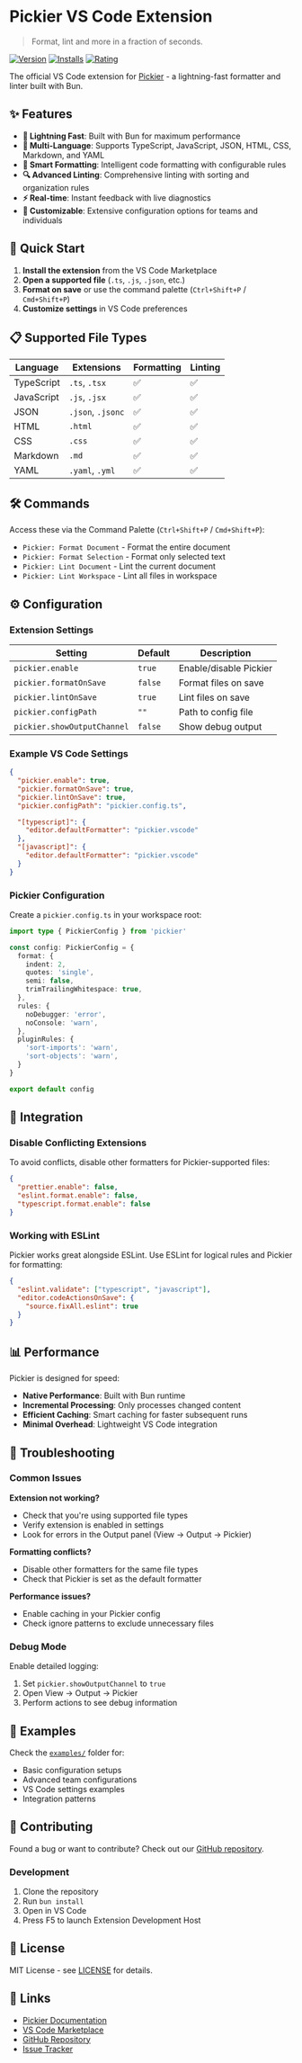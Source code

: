 # Pickier VS Code Extension

> Format, lint and more in a fraction of seconds.

[![Version](https://img.shields.io/vscode-marketplace/v/pickier.vscode.svg)](https://marketplace.visualstudio.com/items?itemName=pickier.vscode)
[![Installs](https://img.shields.io/vscode-marketplace/i/pickier.vscode.svg)](https://marketplace.visualstudio.com/items?itemName=pickier.vscode)
[![Rating](https://img.shields.io/vscode-marketplace/r/pickier.vscode.svg)](https://marketplace.visualstudio.com/items?itemName=pickier.vscode)

The official VS Code extension for [Pickier](https://github.com/stacksjs/pickier) - a lightning-fast formatter and linter built with Bun.

## ✨ Features

- **🚀 Lightning Fast**: Built with Bun for maximum performance
- **🎯 Multi-Language**: Supports TypeScript, JavaScript, JSON, HTML, CSS, Markdown, and YAML
- **🔧 Smart Formatting**: Intelligent code formatting with configurable rules
- **🔍 Advanced Linting**: Comprehensive linting with sorting and organization rules
- **⚡ Real-time**: Instant feedback with live diagnostics
- **🎨 Customizable**: Extensive configuration options for teams and individuals

## 🚀 Quick Start

1. **Install the extension** from the VS Code Marketplace
2. **Open a supported file** (`.ts`, `.js`, `.json`, etc.)
3. **Format on save** or use the command palette (`Ctrl+Shift+P` / `Cmd+Shift+P`)
4. **Customize settings** in VS Code preferences

## 📋 Supported File Types

| Language    | Extensions           | Formatting | Linting |
|-------------|---------------------|------------|---------|
| TypeScript  | `.ts`, `.tsx`       | ✅         | ✅      |
| JavaScript  | `.js`, `.jsx`       | ✅         | ✅      |
| JSON        | `.json`, `.jsonc`   | ✅         | ✅      |
| HTML        | `.html`             | ✅         | ✅      |
| CSS         | `.css`              | ✅         | ✅      |
| Markdown    | `.md`               | ✅         | ✅      |
| YAML        | `.yaml`, `.yml`     | ✅         | ✅      |

## 🛠️ Commands

Access these via the Command Palette (`Ctrl+Shift+P` / `Cmd+Shift+P`):

- `Pickier: Format Document` - Format the entire document
- `Pickier: Format Selection` - Format only selected text
- `Pickier: Lint Document` - Lint the current document
- `Pickier: Lint Workspace` - Lint all files in workspace

## ⚙️ Configuration

### Extension Settings

| Setting | Default | Description |
|---------|---------|-------------|
| `pickier.enable` | `true` | Enable/disable Pickier |
| `pickier.formatOnSave` | `false` | Format files on save |
| `pickier.lintOnSave` | `true` | Lint files on save |
| `pickier.configPath` | `""` | Path to config file |
| `pickier.showOutputChannel` | `false` | Show debug output |

### Example VS Code Settings

```json
{
  "pickier.enable": true,
  "pickier.formatOnSave": true,
  "pickier.lintOnSave": true,
  "pickier.configPath": "pickier.config.ts",

  "[typescript]": {
    "editor.defaultFormatter": "pickier.vscode"
  },
  "[javascript]": {
    "editor.defaultFormatter": "pickier.vscode"
  }
}
```

### Pickier Configuration

Create a `pickier.config.ts` in your workspace root:

```typescript
import type { PickierConfig } from 'pickier'

const config: PickierConfig = {
  format: {
    indent: 2,
    quotes: 'single',
    semi: false,
    trimTrailingWhitespace: true,
  },
  rules: {
    noDebugger: 'error',
    noConsole: 'warn',
  },
  pluginRules: {
    'sort-imports': 'warn',
    'sort-objects': 'warn',
  }
}

export default config
```

## 🔧 Integration

### Disable Conflicting Extensions

To avoid conflicts, disable other formatters for Pickier-supported files:

```json
{
  "prettier.enable": false,
  "eslint.format.enable": false,
  "typescript.format.enable": false
}
```

### Working with ESLint

Pickier works great alongside ESLint. Use ESLint for logical rules and Pickier for formatting:

```json
{
  "eslint.validate": ["typescript", "javascript"],
  "editor.codeActionsOnSave": {
    "source.fixAll.eslint": true
  }
}
```

## 📊 Performance

Pickier is designed for speed:

- **Native Performance**: Built with Bun runtime
- **Incremental Processing**: Only processes changed content
- **Efficient Caching**: Smart caching for faster subsequent runs
- **Minimal Overhead**: Lightweight VS Code integration

## 🐛 Troubleshooting

### Common Issues

**Extension not working?**

- Check that you're using supported file types
- Verify extension is enabled in settings
- Look for errors in the Output panel (View → Output → Pickier)

**Formatting conflicts?**

- Disable other formatters for the same file types
- Check that Pickier is set as the default formatter

**Performance issues?**

- Enable caching in your Pickier config
- Check ignore patterns to exclude unnecessary files

### Debug Mode

Enable detailed logging:

1. Set `pickier.showOutputChannel` to `true`
2. Open View → Output → Pickier
3. Perform actions to see debug information

## 📝 Examples

Check the [`examples/`](./examples/) folder for:

- Basic configuration setups
- Advanced team configurations
- VS Code settings examples
- Integration patterns

## 🤝 Contributing

Found a bug or want to contribute? Check out our [GitHub repository](https://github.com/stacksjs/pickier).

### Development

1. Clone the repository
2. Run `bun install`
3. Open in VS Code
4. Press F5 to launch Extension Development Host

## 📄 License

MIT License - see [LICENSE](../../LICENSE.md) for details.

## 🔗 Links

- [Pickier Documentation](https://github.com/stacksjs/pickier#readme)
- [VS Code Marketplace](https://marketplace.visualstudio.com/items?itemName=pickier.vscode)
- [GitHub Repository](https://github.com/stacksjs/pickier)
- [Issue Tracker](https://github.com/stacksjs/pickier/issues)
